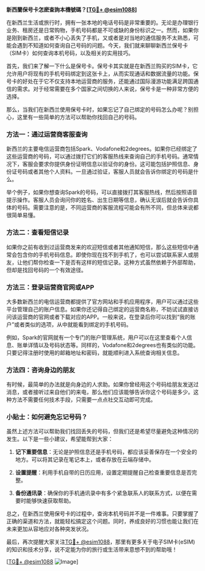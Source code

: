 **新西蘭保号卡怎麽查詢本機號碼？[[TG💪+ @esim1088](https://t.me/s/esim1088)]**

在新西兰生活或旅行时，拥有一张本地的电话号码是非常重要的。无论是办理银行业务、租房还是日常购物，手机号码都是不可或缺的身份标识之一。然而，如果你是刚到新西兰，或者不小心丢失了手机，又或者是对当地的通信服务不太熟悉，可能会遇到不知道如何查询自己号码的问题。今天，我们就来聊聊新西兰保号卡（SIM卡）如何查询本机号码，以及相关的实用技巧。

首先，我们来了解一下什么是保号卡。保号卡其实就是在新西兰购买的SIM卡，它允许用户将现有的手机号码绑定到这张卡上，从而实现通话和数据流量的功能。保号卡的好处在于它不仅支持本地运营商的服务，还能通过国际漫游功能满足跨国通信的需求。对于经常需要在多个国家之间切换的人来说，保号卡是一种非常方便的选择。

那么，当我们在新西兰使用保号卡时，如果忘记了自己绑定的号码怎么办呢？别担心，这里有一些简单的方法可以帮助你找回自己的号码。

### 方法一：通过运营商客服查询

新西兰的主要电信运营商包括Spark、Vodafone和2degrees。如果你已经绑定了这些运营商的号码，可以通过拨打它们的客服热线来查询自己的手机号码。通常情况下，客服会要求你提供身份证明信息以验证你的身份。这可能包括护照信息、身份证号码或者其他个人资料。一旦通过验证，客服人员就会告诉你绑定的号码是什么。

举个例子，如果你想查询Spark的号码，可以直接拨打其客服热线，然后按照语音提示操作。客服人员会询问你的姓名、出生日期等信息，确认无误后就会告诉你具体的号码。需要注意的是，不同运营商的客服流程可能会有所不同，但总体来说都很简单易懂。

### 方法二：查看短信记录

如果你之前有收到过运营商发来的欢迎短信或者其他通知短信，那么这些短信中通常会包含你的手机号码信息。即使你现在找不到手机了，也可以尝试联系家人或朋友，让他们帮你检查一下是否有这样的短信记录。这种方式虽然依赖于外部帮助，但却是找回号码的一个有效途径。

### 方法三：登录运营商官网或APP

大多数新西兰的电信运营商都提供了官方网站和手机应用程序，用户可以通过这些平台管理自己的账户信息。如果你还记得自己绑定的运营商名称，不妨试试直接访问该运营商的官网或者下载对应的APP。一般来说，在登录后你可以找到“我的账户”或者类似的选项，从中就能看到绑定的手机号码。

例如，Spark的官网就有一个专门的账户管理系统，用户可以在这里查看个人信息、账单详情以及号码状态等。同样的，Vodafone和2degrees也有类似的功能。只要记得注册时使用的邮箱地址和密码，就能顺利进入系统查询相关信息。

### 方法四：咨询身边的朋友

有时候，最简单的办法就是向身边的人求助。如果你曾经用这个号码给朋友发送过消息，或者接听过来自他们的来电，那么他们应该能够告诉你这个号码是多少。这种方法不需要任何技术手段，只需要一点点社交互动即可完成。

### 小贴士：如何避免忘记号码？

虽然上述方法可以帮助我们找回丢失的号码，但我们还是希望尽量避免这种情况的发生。以下是一些小建议，希望能帮到大家：

1. **记下重要信息**：无论是护照信息还是手机号码，都应该妥善保存在一个安全的地方。可以将其记录在笔记本上，或者存放在云端存储中。
   
2. **设置提醒**：利用手机自带的日历应用，设置定期提醒自己检查重要信息是否完整。
   
3. **备份通讯录**：确保你的手机通讯录中有多个紧急联系人的联系方式，以便在需要时能够快速获取帮助。

总之，在新西兰使用保号卡的过程中，查询本机号码并不是一件难事。只要掌握了正确的渠道和方法，就能轻松搞定这个问题。同时，养成良好的习惯也能让我们在未来更加从容地应对各种突发状况。

最后，再次提醒大家关注[TG💪+ @esim1088](https://t.me/s/esim1088)，那里有更多关于电子SIM卡(eSIM)的知识和技术分享，说不定能为你的旅行或生活带来意想不到的帮助哦！

[[TG💪+ @esim1088](https://t.me/s/esim1088) ![Image](https://i.postimg.cc/4NQfJmqS/Snipaste-2025-05-13-00-14-12.png)]